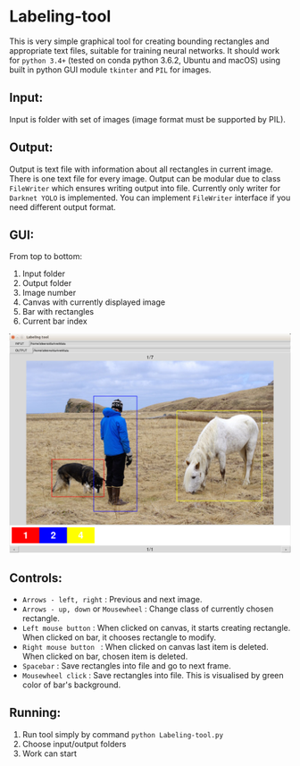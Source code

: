 # Labeling-tool
This is very simple graphical tool for creating bounding rectangles and appropriate text files, suitable for training neural networks.
It should work for `python 3.4+` (tested on conda python 3.6.2, Ubuntu and macOS) using built in python GUI module `tkinter` and `PIL` for images.

## Input:
Input is folder with set of images (image format must be supported by PIL).

## Output:
Output is text file with information about all rectangles in current image. There is one text file for every image.
Output can be modular due to class `FileWriter` which ensures writing output into file.
Currently only writer for `Darknet YOLO` is implemented.
You can implement `FileWriter` interface if you need different output format. 

## GUI:
From top to bottom:
1. Input folder
2. Output folder
3. Image number
4. Canvas with currently displayed image
5. Bar with rectangles
6. Current bar index

![Alt text](screenshot.png?raw=true "Optional Title")

## Controls:
* `Arrows - left, right` : Previous and next image.
* `Arrows - up, down` or `Mousewheel` : Change class of currently chosen rectangle.
* `Left mouse button` : When clicked on canvas, it starts creating rectangle. When clicked on bar, it chooses rectangle to modify.
* `Right mouse button ` : When clicked on canvas last item is deleted. When clicked on bar, chosen item is deleted.
* `Spacebar` : Save rectangles into file and go to next frame.
* `Mousewheel click` : Save rectangles into file. This is visualised by green color of bar's background.

## Running:
1. Run tool simply by command `python Labeling-tool.py`
2. Choose input/output folders
3. Work can start
